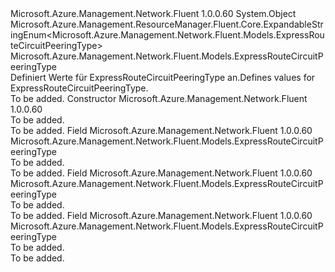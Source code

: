 <Type Name="ExpressRouteCircuitPeeringType" FullName="Microsoft.Azure.Management.Network.Fluent.Models.ExpressRouteCircuitPeeringType">
  <TypeSignature Language="C#" Value="public class ExpressRouteCircuitPeeringType : Microsoft.Azure.Management.ResourceManager.Fluent.Core.ExpandableStringEnum&lt;Microsoft.Azure.Management.Network.Fluent.Models.ExpressRouteCircuitPeeringType&gt;" />
  <TypeSignature Language="ILAsm" Value=".class public auto ansi beforefieldinit ExpressRouteCircuitPeeringType extends Microsoft.Azure.Management.ResourceManager.Fluent.Core.ExpandableStringEnum`1&lt;class Microsoft.Azure.Management.Network.Fluent.Models.ExpressRouteCircuitPeeringType&gt;" />
  <TypeSignature Language="DocId" Value="T:Microsoft.Azure.Management.Network.Fluent.Models.ExpressRouteCircuitPeeringType" />
  <TypeSignature Language="VB.NET" Value="Public Class ExpressRouteCircuitPeeringType&#xA;Inherits ExpandableStringEnum(Of ExpressRouteCircuitPeeringType)" />
  <TypeSignature Language="F#" Value="type ExpressRouteCircuitPeeringType = class&#xA;    inherit ExpandableStringEnum&lt;ExpressRouteCircuitPeeringType&gt;" />
  <AssemblyInfo>
    <AssemblyName>Microsoft.Azure.Management.Network.Fluent</AssemblyName>
    <AssemblyVersion>1.0.0.60</AssemblyVersion>
  </AssemblyInfo>
  <Base>
    <BaseTypeName>System.Object</BaseTypeName>
    <BaseTypeName FrameworkAlternate="azure-dotnet">Microsoft.Azure.Management.ResourceManager.Fluent.Core.ExpandableStringEnum&lt;Microsoft.Azure.Management.Network.Fluent.Models.ExpressRouteCircuitPeeringType&gt;</BaseTypeName>
    <BaseTypeArguments>
      <BaseTypeArgument TypeParamName="!0">Microsoft.Azure.Management.Network.Fluent.Models.ExpressRouteCircuitPeeringType</BaseTypeArgument>
    </BaseTypeArguments>
  </Base>
  <Interfaces />
  <Docs>
    <summary>
            <span data-ttu-id="70b73-101">Definiert Werte für ExpressRouteCircuitPeeringType an.</span><span class="sxs-lookup"><span data-stu-id="70b73-101">Defines values for ExpressRouteCircuitPeeringType.</span></span>
            </summary>
    <remarks>To be added.</remarks>
  </Docs>
  <Members>
    <Member MemberName=".ctor">
      <MemberSignature Language="C#" Value="public ExpressRouteCircuitPeeringType ();" />
      <MemberSignature Language="ILAsm" Value=".method public hidebysig specialname rtspecialname instance void .ctor() cil managed" />
      <MemberSignature Language="DocId" Value="M:Microsoft.Azure.Management.Network.Fluent.Models.ExpressRouteCircuitPeeringType.#ctor" />
      <MemberSignature Language="VB.NET" Value="Public Sub New ()" />
      <MemberType>Constructor</MemberType>
      <AssemblyInfo>
        <AssemblyName>Microsoft.Azure.Management.Network.Fluent</AssemblyName>
        <AssemblyVersion>1.0.0.60</AssemblyVersion>
      </AssemblyInfo>
      <Parameters />
      <Docs>
        <summary>To be added.</summary>
        <remarks>To be added.</remarks>
      </Docs>
    </Member>
    <Member MemberName="AzurePrivatePeering">
      <MemberSignature Language="C#" Value="public static readonly Microsoft.Azure.Management.Network.Fluent.Models.ExpressRouteCircuitPeeringType AzurePrivatePeering;" />
      <MemberSignature Language="ILAsm" Value=".field public static initonly class Microsoft.Azure.Management.Network.Fluent.Models.ExpressRouteCircuitPeeringType AzurePrivatePeering" />
      <MemberSignature Language="DocId" Value="F:Microsoft.Azure.Management.Network.Fluent.Models.ExpressRouteCircuitPeeringType.AzurePrivatePeering" />
      <MemberSignature Language="VB.NET" Value="Public Shared ReadOnly AzurePrivatePeering As ExpressRouteCircuitPeeringType " />
      <MemberSignature Language="F#" Value=" staticval mutable AzurePrivatePeering : Microsoft.Azure.Management.Network.Fluent.Models.ExpressRouteCircuitPeeringType" Usage="Microsoft.Azure.Management.Network.Fluent.Models.ExpressRouteCircuitPeeringType.AzurePrivatePeering" />
      <MemberType>Field</MemberType>
      <AssemblyInfo>
        <AssemblyName>Microsoft.Azure.Management.Network.Fluent</AssemblyName>
        <AssemblyVersion>1.0.0.60</AssemblyVersion>
      </AssemblyInfo>
      <ReturnValue>
        <ReturnType>Microsoft.Azure.Management.Network.Fluent.Models.ExpressRouteCircuitPeeringType</ReturnType>
      </ReturnValue>
      <Docs>
        <summary>To be added.</summary>
        <remarks>To be added.</remarks>
      </Docs>
    </Member>
    <Member MemberName="AzurePublicPeering">
      <MemberSignature Language="C#" Value="public static readonly Microsoft.Azure.Management.Network.Fluent.Models.ExpressRouteCircuitPeeringType AzurePublicPeering;" />
      <MemberSignature Language="ILAsm" Value=".field public static initonly class Microsoft.Azure.Management.Network.Fluent.Models.ExpressRouteCircuitPeeringType AzurePublicPeering" />
      <MemberSignature Language="DocId" Value="F:Microsoft.Azure.Management.Network.Fluent.Models.ExpressRouteCircuitPeeringType.AzurePublicPeering" />
      <MemberSignature Language="VB.NET" Value="Public Shared ReadOnly AzurePublicPeering As ExpressRouteCircuitPeeringType " />
      <MemberSignature Language="F#" Value=" staticval mutable AzurePublicPeering : Microsoft.Azure.Management.Network.Fluent.Models.ExpressRouteCircuitPeeringType" Usage="Microsoft.Azure.Management.Network.Fluent.Models.ExpressRouteCircuitPeeringType.AzurePublicPeering" />
      <MemberType>Field</MemberType>
      <AssemblyInfo>
        <AssemblyName>Microsoft.Azure.Management.Network.Fluent</AssemblyName>
        <AssemblyVersion>1.0.0.60</AssemblyVersion>
      </AssemblyInfo>
      <ReturnValue>
        <ReturnType>Microsoft.Azure.Management.Network.Fluent.Models.ExpressRouteCircuitPeeringType</ReturnType>
      </ReturnValue>
      <Docs>
        <summary>To be added.</summary>
        <remarks>To be added.</remarks>
      </Docs>
    </Member>
    <Member MemberName="MicrosoftPeering">
      <MemberSignature Language="C#" Value="public static readonly Microsoft.Azure.Management.Network.Fluent.Models.ExpressRouteCircuitPeeringType MicrosoftPeering;" />
      <MemberSignature Language="ILAsm" Value=".field public static initonly class Microsoft.Azure.Management.Network.Fluent.Models.ExpressRouteCircuitPeeringType MicrosoftPeering" />
      <MemberSignature Language="DocId" Value="F:Microsoft.Azure.Management.Network.Fluent.Models.ExpressRouteCircuitPeeringType.MicrosoftPeering" />
      <MemberSignature Language="VB.NET" Value="Public Shared ReadOnly MicrosoftPeering As ExpressRouteCircuitPeeringType " />
      <MemberSignature Language="F#" Value=" staticval mutable MicrosoftPeering : Microsoft.Azure.Management.Network.Fluent.Models.ExpressRouteCircuitPeeringType" Usage="Microsoft.Azure.Management.Network.Fluent.Models.ExpressRouteCircuitPeeringType.MicrosoftPeering" />
      <MemberType>Field</MemberType>
      <AssemblyInfo>
        <AssemblyName>Microsoft.Azure.Management.Network.Fluent</AssemblyName>
        <AssemblyVersion>1.0.0.60</AssemblyVersion>
      </AssemblyInfo>
      <ReturnValue>
        <ReturnType>Microsoft.Azure.Management.Network.Fluent.Models.ExpressRouteCircuitPeeringType</ReturnType>
      </ReturnValue>
      <Docs>
        <summary>To be added.</summary>
        <remarks>To be added.</remarks>
      </Docs>
    </Member>
  </Members>
</Type>